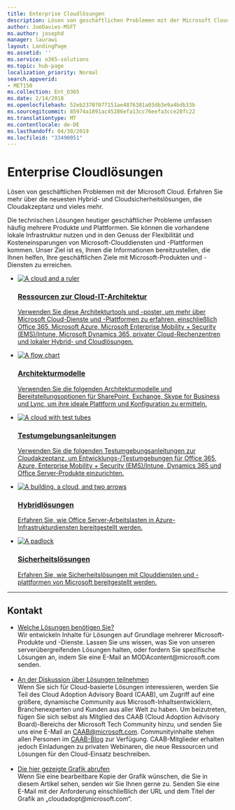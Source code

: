 ```yaml
---
title: Enterprise Cloudlösungen
description: Lösen von geschäftlichen Problemen mit der Microsoft Cloud. Erfahren Sie mehr über die neuesten Hybrid- und Cloudsicherheitslösungen, die Cloudakzeptanz und vieles mehr.
author: JoeDavies-MSFT
ms.author: josephd
manager: laurawi
layout: LandingPage
ms.assetid: ''
ms.service: o365-solutions
ms.topic: hub-page
localization_priority: Normal
search.appverid:
- MET150
ms.collection: Ent_O365
ms.date: 2/14/2018
ms.openlocfilehash: 52eb23707077151ae4876381a03db3e9a4bdb33b
ms.sourcegitcommit: 85974a1891ac45286efa13cc76eefa3cce28fc22
ms.translationtype: MT
ms.contentlocale: de-DE
ms.lasthandoff: 04/30/2019
ms.locfileid: "33490051"
---
```

<h1>Enterprise Cloudlösungen</h1>
<p>Lösen von geschäftlichen Problemen mit der Microsoft Cloud. Erfahren Sie mehr über die neuesten Hybrid- und Cloudsicherheitslösungen, die Cloudakzeptanz und vieles mehr.</p>
<p>Die technischen Lösungen heutiger geschäftlicher Probleme umfassen häufig mehrere Produkte und Plattformen. Sie können die vorhandene lokale Infrastruktur nutzen und in den Genuss der Flexibilität und Kosteneinsparungen von Microsoft-Clouddiensten und -Plattformen kommen. Unser Ziel ist es, Ihnen die Informationen bereitzustellen, die Ihnen helfen, Ihre geschäftlichen Ziele mit Microsoft-Produkten und -Diensten zu erreichen.</p>
<ul class="cardsF panelContent">
    <li>
        <a href="/office365/enterprise/microsoft-cloud-it-architecture-resources">
        <div class="cardSize">
            <div class="cardPadding">
                <div class="card">
                    <div class="cardImageOuter">
                        <div class="cardImage">
                            <img src="https://docs.microsoft.com/en-us/office/media/icons/cloud-architecture2.svg" alt="A cloud and a ruler" />
                        </div>
                    </div>
                    <div class="cardText">
                        <h3>Ressourcen zur Cloud-IT-Architektur</h3>
                <p>Verwenden Sie diese Architekturtools und -poster, um mehr über Microsoft Cloud-Dienste und -Plattformen zu erfahren, einschließlich Office 365, Microsoft Azure, Microsoft Enterprise Mobility + Security (EMS)/Intune, Microsoft Dynamics 365, privater Cloud-Rechenzentren und lokaler Hybrid- und Cloudlösungen.</p>
                    </div>
                </div>
            </div>
        </div>
        </a>
    </li> 
    <li>
        <a href="/office365/enterprise/architectural-models-for-sharepoint-exchange-skype-for-business-and-lync">
        <div class="cardSize">
            <div class="cardPadding">
                <div class="card">
                    <div class="cardImageOuter">
                        <div class="cardImage">
                            <img src="https://docs.microsoft.com/en-us/office/media/icons/process-flow.svg" alt="A flow chart" />
                        </div>
                    </div>
                    <div class="cardText">
                        <h3>Architekturmodelle
</h3>
                <p>Verwenden Sie die folgenden Architekturmodelle und Bereitstellungsoptionen für SharePoint, Exchange, Skype for Business und Lync, um ihre ideale Plattform und Konfiguration zu ermitteln.</p>
                    </div>
                </div>
            </div>
        </div>
        </a>
    </li>
    <li>
        <a href="/office365/enterprise/cloud-adoption-test-lab-guides-tlgs">
        <div class="cardSize">
            <div class="cardPadding">
                <div class="card">
                    <div class="cardImageOuter">
                        <div class="cardImage">
                            <img src="https://docs.microsoft.com/en-us/office/media/icons/cloud-devtest.svg" alt="A cloud with test tubes" />
                        </div>
                    </div>
                    <div class="cardText">
                        <h3>Testumgebungsanleitungen</h3>
                <p>Verwenden Sie die folgenden Testumgebungsanleitungen zur Cloudakzeptanz, um Entwicklungs-/Testumgebungen für Office  365, Azure, Enterprise Mobility + Security (EMS)/Intune, Dynamics 365 und Office Server-Produkte einzurichten.</p>
                    </div>
                </div>
            </div>
        </div>
        </a>
    </li>
    <li>
        <a href="/office365/enterprise/hybrid-solutions">
        <div class="cardSize">
            <div class="cardPadding">
                <div class="card">
                    <div class="cardImageOuter">
                        <div class="cardImage">
                            <img src="https://docs.microsoft.com/en-us/office/media/icons/hybrid.svg" alt="A building, a cloud, and two arrows" />
                        </div>
                    </div>
                    <div class="cardText">
                        <h3>Hybridlösungen</h3>
                <p>Erfahren Sie, wie Office Server-Arbeitslasten in Azure-Infrastrukturdiensten bereitgestellt werden.</p>
                    </div>
                </div>
            </div>
        </div>
        </a>
    </li>
    <li>
        <a href="/office365/enterprise/security-solutions">
        <div class="cardSize">
            <div class="cardPadding">
                <div class="card">
                    <div class="cardImageOuter">
                        <div class="cardImage">
                            <img src="https://docs.microsoft.com/en-us/office/media/icons/lock-protected.svg" alt="A padlock" />
                        </div>
                    </div>
                    <div class="cardText">
                        <h3>Sicherheitslösungen</h3>
                <p>Erfahren Sie, wie Sicherheitslösungen mit Clouddiensten und -plattformen von Microsoft bereitgestellt werden.</p>
                    </div>
                </div>
            </div>
        </div>
        </a>
    </li>
</ul>

---

<h2>Kontakt</h2>
<ul>
    <li><a href="mailto:cloudadopt@microsoft.com?Subject=[Cloud%20Adoption%20Content%20Feedback]:%20">Welche Lösungen benötigen Sie?</a><br>Wir entwickeln Inhalte für Lösungen auf Grundlage mehrerer Microsoft-Produkte und -Dienste. Lassen Sie uns wissen, was Sie von unseren serverübergreifenden Lösungen halten, oder fordern Sie spezifische Lösungen an, indem Sie eine E-Mail an MODAcontent@microsoft.com senden.</li><br>
    <li><a href="https://aka.ms/caab">An der Diskussion über Lösungen teilnehmen</a><br>Wenn Sie sich für Cloud-basierte Lösungen interessieren, werden Sie Teil des Cloud Adoption Advisory Board (CAAB), um Zugriff auf eine größere, dynamische Community aus Microsoft-Inhaltsentwicklern, Branchenexperten und Kunden aus aller Welt zu haben. Um beizutreten, fügen Sie sich selbst als Mitglied des CAAB (Cloud Adoption Advisory Board)-Bereichs der Microsoft Tech Community hinzu, und senden Sie uns eine E-Mail an <a href="mailto:caab@microsoft.com?Subject=I%20just%20joined%20the%20Cloud%20Adoption%20Advisory%20Board!">CAAB@microsoft.com</a>. Communityinhalte stehen allen Personen im <a href="https://blogs.technet.com/b/solutions_advisory_board/">CAAB-Blog</a> zur Verfügung. CAAB-Mitglieder erhalten jedoch Einladungen zu privaten Webinaren, die neue Ressourcen und Lösungen für den Cloud-Einsatz beschreiben.</li><br>
    <li><a href="mailto:cloudadopt@microsoft.com?subject=[Art%20Request]:%20">Die hier gezeigte Grafik abrufen</a><br>Wenn Sie eine bearbeitbare Kopie der Grafik wünschen, die Sie in diesem Artikel sehen, senden wir Sie Ihnen gerne zu. Senden Sie eine E-Mail mit der Anforderung einschließlich der URL und dem Titel der Grafik an „cloudadopt@microsoft.com“.  </li>
</ul>